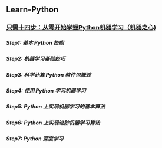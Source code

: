 ## Learn-Python
### [只需十四步：从零开始掌握Python机器学习（机器之心)](https://mp.weixin.qq.com/s?__biz=MzA3MzI4MjgzMw==&mid=2650724242&idx=1&sn=703d242700e29813d6c482daf6b211c5&chksm=871b13ecb06c9afa28f8aad729496620078985e4eae8a1296fc407dbd70c1d70fabb3b2817fa&scene=21#wechat_redirect)
##### Step1: 基本 Python 技能
##### Step2: 机器学习基础技巧 
##### Step3: 科学计算 Python 软件包概述
##### Step4: 使用 Python 学习机器学习
##### Step5: Python 上实现机器学习的基本算法
##### Step6: Python 上实现进阶机器学习算法
##### Step7: Python 深度学习


